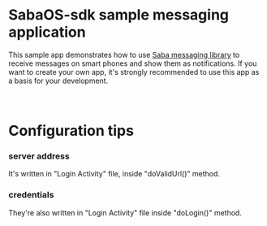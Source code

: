 <H1>SabaOS-sdk sample messaging application</H1>

This sample app demonstrates how to use <a href="https://github.com/sabaos-sdk/messaging">Saba messaging library</a> to receive messages on smart phones and show them as notifications.
If you want to create your own app, it's strongly recommended to use this app as a basis for your development.
<br/>
  

	

 <H1><br/>Configuration tips</H1>
 
<h3>server address</h3>
It's written in "Login Activity" file, inside "doValidUrl()" method.

<h3>credentials</h3>
They're also written in "Login Activity" file inside "doLogin()" method.
